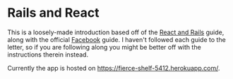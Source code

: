 # Rails and React

This is a loosely-made introduction based off of the [React and Rails](http://rny.io/rails/react/2014/07/31/reactjs-and-rails.html) guide, along with the official [Facebook](https://facebook.github.io/react/docs/tutorial.html) guide. I haven't followed each guide to the letter, so if you are following along you might be better off with the instructions therein instead.

Currently the app is hosted on https://fierce-shelf-5412.herokuapp.com/.